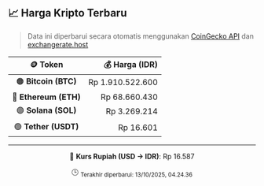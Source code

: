 

<!-- HARGA_KRIPTO -->
## 📈 Harga Kripto Terbaru

> Data ini diperbarui secara otomatis menggunakan [CoinGecko API](https://www.coingecko.com/) dan [exchangerate.host](https://exchangerate.host/)

<div align="center">

| 🪙 Token | 💰 Harga (IDR) |
|:------:|---------------:|
| 🟠 **Bitcoin (BTC)**   | Rp 1.910.522.600 |
| 🔵 **Ethereum (ETH)**  | Rp 68.660.430 |
| 🟣 **Solana (SOL)**    | Rp 3.269.214 |
| 🟢 **Tether (USDT)**   | Rp 16.601 |

---

💱 **Kurs Rupiah (USD → IDR)**: Rp 16.587

🕒 <sub>Terakhir diperbarui: 13/10/2025, 04.24.36</sub>

</div>
<!-- /HARGA_KRIPTO -->